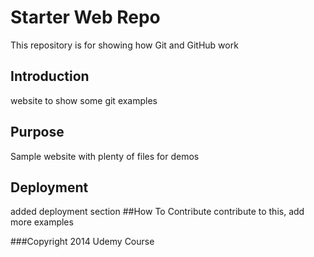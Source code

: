 # Starter Web Repo

This repository is for showing how Git and GitHub work

## Introduction

website to show some git examples
## Purpose

Sample website with plenty of files for demos
## Deployment
added deployment section
##How To Contribute
contribute to this, add more examples

###Copyright
2014 Udemy Course